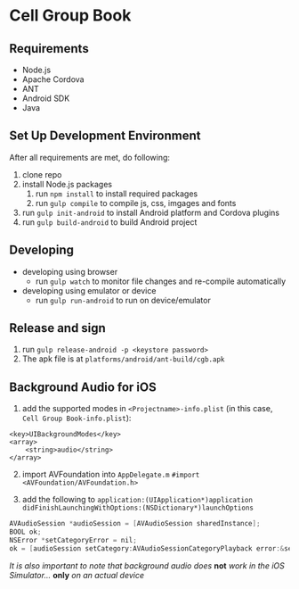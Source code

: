 Cell Group Book
=========

## Requirements
- Node.js
- Apache Cordova
- ANT
- Android SDK
- Java

## Set Up Development Environment
After all requirements are met, do following:

1. clone repo
2. install Node.js packages
    1. run `npm install` to install required packages
    2. run `gulp compile` to compile js, css, imgages and fonts
3. run `gulp init-android` to install Android platform and Cordova plugins
4. run `gulp build-android` to build Android project
 
## Developing
- developing using browser
    - run `gulp watch` to monitor file changes and re-compile automatically
- developing using emulator or device
    - run `gulp run-android` to run on device/emulator

## Release and sign
1. run `gulp release-android -p <keystore password>`
2. The apk file is at `platforms/android/ant-build/cgb.apk`

## Background Audio for iOS
1. add the supported modes in `<Projectname>-info.plist` (in this case, `Cell Group Book-info.plist`):
```
<key>UIBackgroundModes</key>
<array>
	<string>audio</string>
</array>
```
2. import AVFoundation into `AppDelegate.m` `#import <AVFoundation/AVFoundation.h>`

3. add the following to `application:(UIApplication*)application didFinishLaunchingWithOptions:(NSDictionary*)launchOptions`

```objective-c
AVAudioSession *audioSession = [AVAudioSession sharedInstance];
BOOL ok;
NSError *setCategoryError = nil;
ok = [audioSession setCategory:AVAudioSessionCategoryPlayback error:&setCategoryError];
```

*It is also important to note that background audio does* **not** *work in the iOS Simulator...* **only** *on an actual device*
